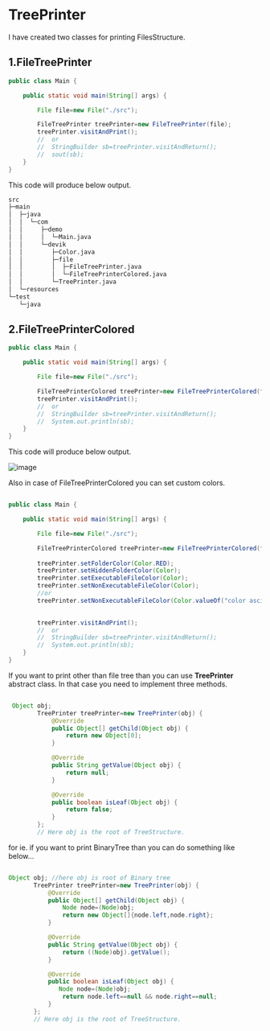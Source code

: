 # TreePrinter

I have created two classes for printing FilesStructure.

## 1.FileTreePrinter
```java
public class Main {

    public static void main(String[] args) {

        File file=new File("./src");

        FileTreePrinter treePrinter=new FileTreePrinter(file);
        treePrinter.visitAndPrint();
        //  or
        //  StringBuilder sb=treePrinter.visitAndReturn();
        //  sout(sb);
    }
}
```
This code will produce below output.


``` txt
src
├─main
│  ├─java
│  │  └─com
│  │     ├─demo
│  │     │  └─Main.java
│  │     └─devik
│  │        ├─Color.java
│  │        ├─file
│  │        │  ├─FileTreePrinter.java
│  │        │  └─FileTreePrinterColored.java
│  │        └─TreePrinter.java
│  └─resources
└─test
   └─java

```


## 2.FileTreePrinterColored
```java
public class Main {

    public static void main(String[] args) {

        File file=new File("./src");

        FileTreePrinterColored treePrinter=new FileTreePrinterColored(file);
        treePrinter.visitAndPrint();
        //  or
        //  StringBuilder sb=treePrinter.visitAndReturn();
        //  System.out.println(sb);
    }
}
```
This code will produce below output.

![image](https://user-images.githubusercontent.com/41135360/130220535-298ff8c5-3f87-46dc-a031-d8212e090e5b.png)

Also in case of FileTreePrinterColored you can set custom colors.

```java

public class Main {

    public static void main(String[] args) {

        File file=new File("./src");

        FileTreePrinterColored treePrinter=new FileTreePrinterColored(file);
        
        treePrinter.setFolderColor(Color.RED);
        treePrinter.setHiddenFolderColor(Color);
        treePrinter.setExecutableFileColor(Color);
        treePrinter.setNonExecutableFileColor(Color);
        //or
        treePrinter.setNonExecutableFileColor(Color.valueOf("color asci"));

        
        treePrinter.visitAndPrint();
        //  or
        //  StringBuilder sb=treePrinter.visitAndReturn();
        //  System.out.println(sb);
    }
}
```

If you want to print other than file tree than you can use **TreePrinter** abstract class.
In that case you need to implement three methods.

```java

 Object obj;
        TreePrinter treePrinter=new TreePrinter(obj) {
            @Override
            public Object[] getChild(Object obj) {
                return new Object[0];
            }

            @Override
            public String getValue(Object obj) {
                return null;
            }

            @Override
            public boolean isLeaf(Object obj) {
                return false;
            }
        };
        // Here obj is the root of TreeStructure.
 ```
 
 for ie. if you want to print BinaryTree than you can do something like below...
 ```java

 Object obj; //here obj is root of Binary tree
        TreePrinter treePrinter=new TreePrinter(obj) {
            @Override
            public Object[] getChild(Object obj) {
                Node node=(Node)obj;
                return new Object[]{node.left,node.right};
            }

            @Override
            public String getValue(Object obj) {
                return ((Node)obj).getValue();
            }

            @Override
            public boolean isLeaf(Object obj) {
               Node node=(Node)obj;
                return node.left==null && node.right==null;
            }
        };
        // Here obj is the root of TreeStructure.
 ```
 

